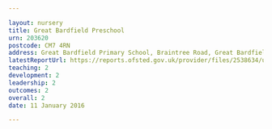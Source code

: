 ```yaml
---

layout: nursery
title: Great Bardfield Preschool
urn: 203620
postcode: CM7 4RN
address: Great Bardfield Primary School, Braintree Road, Great Bardfield, Braintree, CM7 4RN
latestReportUrl: https://reports.ofsted.gov.uk/provider/files/2538634/urn/203620.pdf
teaching: 2
development: 2
leadership: 2
outcomes: 2
overall: 2
date: 11 January 2016

---
```

